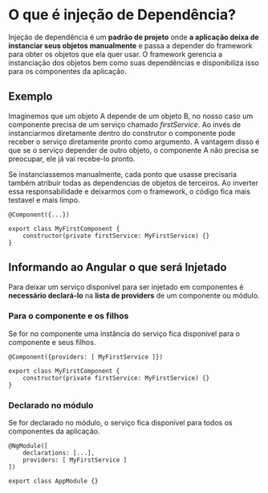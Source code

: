 # O que é injeção de Dependência?

Injeção de dependência é um **padrão de projeto** onde **a aplicação deixa de instanciar seus objetos manualmente** e passa a depender do framework para obter os objetos que ela quer usar.
O framework gerencia a instanciação dos objetos bem como suas dependências e disponibiliza isso para os componentes da aplicação.

## Exemplo

Imaginemos que um objeto A depende de um objeto B, no nosso caso um componente precisa de um serviço chamado _firstService_. Ao invés de instanciarmos diretamente dentro do construtor o componente pode receber o serviço diretamente pronto como argumento. A vantagem disso é que se o serviço depender de outro objeto, o componente A não precisa se preocupar, ele já vai recebe-lo pronto.

Se instanciassemos manualmente, cada ponto que usasse precisaria também atribuir todas as dependencias de objetos de terceiros. Ao inverter essa responsabilidade e deixarmos com o framework, o código fica mais testavel e mais limpo.

```
@Component({...})

export class MyFirstComponent {
    constructor(private firstService: MyFirstService) {}
}
```

## Informando ao Angular o que será **Injetado**

Para deixar um serviço disponivel para ser injetado em componentes é **necessário declará-lo** na **lista de providers** de um componente ou módulo.

### Para o componente e os filhos

Se for no componente uma instância do serviço fica disponivel para o componente e seus filhos.

```
@Component({providers: [ MyFirstService ]})

export class MyFirstComponent {
    constructor(private firstService: MyFirstService) {}
}
```

### Declarado no módulo

Se for declarado no módulo, o serviço fica disponível para todos os componentes da aplicação.

```
@NgModule([
    declarations: [...],
    providers: [ MyFirstService ]
])

export class AppModule {}
```
